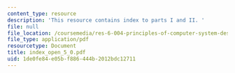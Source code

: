 ```yaml
---
content_type: resource
description: 'This resource contains index to parts I and II. '
file: null
file_location: /coursemedia/res-6-004-principles-of-computer-system-design-an-introduction-spring-2009/1de0fe84e05bf886444b2012bdc12711_index_open_5_0.pdf
file_type: application/pdf
resourcetype: Document
title: index_open_5_0.pdf
uid: 1de0fe84-e05b-f886-444b-2012bdc12711
---
```

